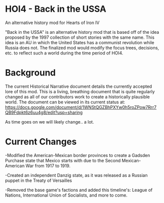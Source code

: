 # HOI4 - Back in the USSA
An alternative history mod for Hearts of Iron IV

"Back in the USSA" is an alternative history mod that is based off of the idea proposed by the 1997 collection of short stories with the same name. This idea is an AU in which the United States has a communist revolution while Russia does not. The finalized mod would modify the focus trees, decisions, etc. to reflect such a world during the time period of HOI4.

# Background
The current Historical Narrative document details the currently accepted lore of this mod. This is a living, breathing document that is quite regularly changed as all of our contributors work to create a historically plausible world.
The document can be viewed in its current status at: https://docs.google.com/document/d/1WNStQGZBhPXYw0h5roZPow7Rrr7QB9Fdpkt6z6uu4g8/edit?usp=sharing
  
As time goes on we will likely change.. a lot.
# Current Changes
  -Modified the American-Mexican border provinces to create a Gadsden Purchase state that Mexico starts with due to the Second Mexican-American War from 1917 to 1919.
  
  -Created an independent Danzig state, as it was released as a Russian puppet in the Treaty of Versailles
  
  -Removed the base game's factions and added this timeline's: League of Nations, International Union of Socialists, and more to come.
